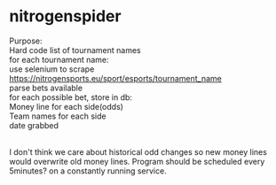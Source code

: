 # nitrogenspider

Purpose: <br>
  Hard code list of tournament names<br>
  for each tournament name:<br>
    use selenium to scrape https://nitrogensports.eu/sport/esports/tournament_name<br>
    parse bets available<br>
    for each possible bet, store in db:<br>
      Money line for each side(odds)<br>
      Team names for each side<br>
      date grabbed<br><br>
      
I don't think we care about historical odd changes so new money lines would overwrite old money lines.
Program should be scheduled every 5minutes? on a constantly running service.
